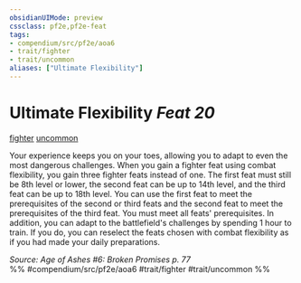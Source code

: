 ```yaml
---
obsidianUIMode: preview
cssclass: pf2e,pf2e-feat
tags:
- compendium/src/pf2e/aoa6
- trait/fighter
- trait/uncommon
aliases: ["Ultimate Flexibility"]
---
```

# Ultimate Flexibility  *Feat 20*  
[fighter](../../rules/traits/fighter.md)  [uncommon](../../rules/traits/uncommon.md)  


Your experience keeps you on your toes, allowing you to adapt to even the most dangerous challenges. When you gain a fighter feat using combat flexibility, you gain three fighter feats instead of one. The first feat must still be 8th level or lower, the second feat can be up to 14th level, and the third feat can be up to 18th level. You can use the first feat to meet the prerequisites of the second or third feats and the second feat to meet the prerequisites of the third feat. You must meet all feats' prerequisites. In addition, you can adapt to the battlefield's challenges by spending 1 hour to train. If you do, you can reselect the feats chosen with combat flexibility as if you had made your daily preparations.

*Source: Age of Ashes #6: Broken Promises p. 77*  
%% #compendium/src/pf2e/aoa6 #trait/fighter #trait/uncommon %%